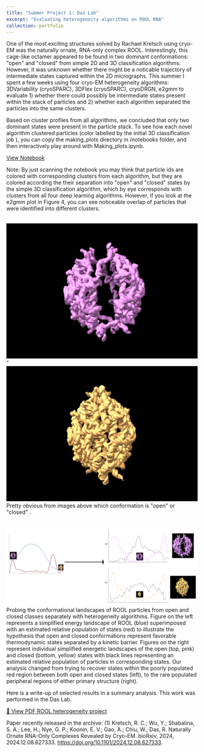 ```yaml
---
title: "Summer Project 1: Das Lab"
excerpt: "Evaluating heterogeneity algorithms on ROOL RNA"
collection: portfolio
---
```


One of the most exciting structures solved by Rachael Kretsch using cryo-EM was the naturally ornate, RNA-only complex ROOL. Interestingly, this cage-like octamer appeared to be found in two dominant conformations: "open" and "closed" from simple 2D and 3D classification algorithms. However, it was unknown whether there might be a noticable trajectory of intermediate states captured within the 2D micrographs. This summer I spent a few weeks using four cryo-EM heterogeneity algorithms: 3DVariability (cryoSPARC), 3DFlex (cryoSPARC), cryoDRGN, e2gmm to evaluate 1) whether there could possibly be intermediate states present within the stack of particles and 2) whether each algorithm separated the particles into the same clusters. 

Based on cluster profiles from all algorithms, we concluded that only two dominant states were present in the particle stack. To see how each novel algorithm clustered particles (color labelled by the initial 3D classification job ), you can copy the making_plots directory in /notebooks folder, and then interactively play around with Making_plots.ipynb. 

[View Notebook](https://github.com/georgiagracetully/georgiagracetully.github.io/blob/master/notebooks/making_plots/Making_plots.ipynb)

Note: By just scanning the notebook you may think that particle ids are colored with corresponding clusters from each algorithm, but they are colored according the their separation into "open" and "closed" states by the simple 3D classification algorithm, which by eye corresponds with clusters from all four deep learning algorithms. However, if you look at the e2gmm plot in Figure 4, you can see noticeable overlap of particles that were identified into different clusters. 

<br/><img src='/images/image9.png'>" <br/><img src='/images/image10.png'>
Pretty obvious from images above which conformation is "open" or "closed" . 

<br/><img src='/images/summer_proj_image.png'>
Probing the conformational landscapes of ROOL particles from open and closed classes separately with heterogeneity algorithms. Figure on the left represents a simplified energy landscape of ROOL (blue) superimposed with an estimated relative population of states (red) to illustrate the hypothesis that open and closed conformations represent favorable thermodynamic states separated by a kinetic barrier. Figures on the right represent individual simplified energetic landscapes of the open (top, pink) and closed (bottom, yellow) states with black lines representing an estimated relative population of particles in corresponding states. Our analysis changed from trying to recover states within the poorly populated red region between both open and closed states (left), to the rare populated peripheral regions of either primary structure (right).

Here is a write-up of selected results in a summary analysis. This work was performed in the Das Lab. 

[📄 View PDF ROOL heterogeneity project](/files/Tully_Summer_Project_summary.pdf)

Paper recently released in the archive: 
(1)	Kretsch, R. C.; Wu, Y.; Shabalina, S. A.; Lee, H.; Nye, G. P.; Koonin, E. V.; Gao, A.; Chiu, W.; Das, R. Naturally Ornate RNA-Only Complexes Revealed by Cryo-EM. bioRxiv, 2024, 2024.12.08.627333. https://doi.org/10.1101/2024.12.08.627333.
